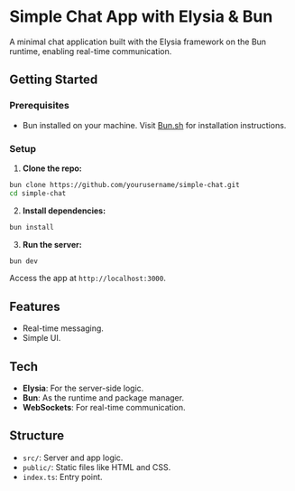 # Simple Chat App with Elysia & Bun

A minimal chat application built with the Elysia framework on the Bun runtime, enabling real-time communication.

## Getting Started

### Prerequisites

- Bun installed on your machine. Visit [Bun.sh](https://bun.sh/) for installation instructions.

### Setup

1. **Clone the repo:**

```sh
bun clone https://github.com/yourusername/simple-chat.git
cd simple-chat
```

2. **Install dependencies:**

```sh
bun install
```

3. **Run the server:**

```sh
bun dev
```

Access the app at `http://localhost:3000`.

## Features

- Real-time messaging.
- Simple UI.

## Tech

- **Elysia**: For the server-side logic.
- **Bun**: As the runtime and package manager.
- **WebSockets**: For real-time communication.

## Structure

- `src/`: Server and app logic.
- `public/`: Static files like HTML and CSS.
- `index.ts`: Entry point.
